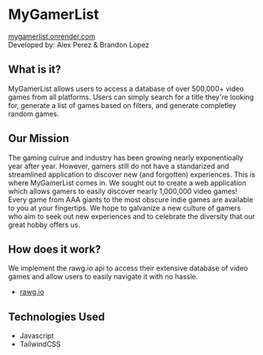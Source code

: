 # MyGamerList

[mygamerlist.onrender.com](https://mygamerlist.onrender.com/)  
Developed by: Alex Perez & Brandon Lopez

## What is it?

MyGamerList allows users to access a database of over 500,000+ video games from all platforms. Users can simply search for a title they're looking for, generate a list of games based on filters, and generate completley random games.

## Our Mission

The gaming culrue and industry has been growing nearly exponentioally year after year. However, gamers still do not have a standarized and streamlined application to discover new (and forgotten) experiences. This is where MyGamerList comes in. We sought out to create a web application which allows gamers to easily discover nearly 1,000,000 video games! Every game from AAA giants to the most obscure indie games are available to you at your fingertips. We hope to galvanize a new culture of gamers who aim to seek out new experiences and to celebrate the diversity that our great hobby offers us.

## How does it work?

We implement the rawg.io api to access their extensive database of video games and allow users to easily navigate it with no hassle.

- [rawg.io](https://rawg.io/apidocs)

## Technologies Used

- Javascript
- TailwindCSS
